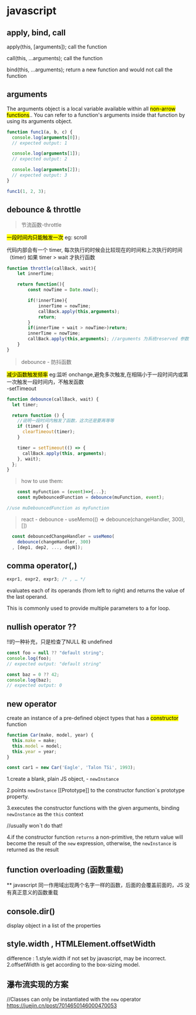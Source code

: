 # javascript

## apply, bind, call

apply(this, [arguments]); call the function

call(this, ...arguments); call the function

bind(this, ...arguments); return a new function and would not call the function

## arguments

The arguments object is a local variable available within all <mark>non-arrow functions</mark>.. You can refer to a function's arguments inside that function by using its arguments object.

```javascript
function func1(a, b, c) {
  console.log(arguments[0]);
  // expected output: 1

  console.log(arguments[1]);
  // expected output: 2

  console.log(arguments[2]);
  // expected output: 3
}

func1(1, 2, 3);
```

## debounce & throttle

> 节流函数-throttle

<mark>一段时间内只能触发一次</mark>
eg: scroll

代码内部会有一个 timer, 每次执行的时候会比较现在的时间和上次执行的时间（timer)
如果 timer > wait 才执行函数

```javascript
function throttle(callBack, wait){
    let innerTime;

    return function(){
        const nowTime = Date.now();

        if(!innerTime){
            innerTime = nowTime;
            callBack.apply(this,arguments);
            return;
        }
        if(innerTime + wait > nowTime>)return;
        innerTime = nowTime;
        callBack.apply(this,arguments); //arguments 为系统reserved 参数
    }
}
```

> debounce - 防抖函数

<mark>减少函数触发频率</mark> eg:监听 onchange,避免多次触发,在相隔小于一段时间内或第一次触发一段时间内，不触发函数  
-setTimeout

```javascript
function debounce(callBack, wait) {
  let timer;

  return function () {
    //说明一段时间内触发了函数，这次还是要再等等
    if (timer) {
      clearTimeout(timer);
    }

    timer = setTimeout(() => {
      callBack.apply(this, arguments);
    }, wait);
  };
}
```

> how to use them:

```javascript
    const myFunction = (event)=>{...};
    const myDebouncedFunction = debounce(muFunction, event);

//use muDebouncedFunction as myFunction
```

> react - debounce - useMemo(() => debounce(changeHandler, 300), [])

```javascript
  const debouncedChangeHandler = useMemo(
    debounce(changeHandler, 300)
  , [dep1, dep2, ..., depN]);
```

## comma operator(,)

```javascript
expr1, expr2, expr3; /* , … */
```

evaluates each of its operands (from left to right) and returns the value of the last operand.

This is commonly used to provide multiple parameters to a for loop.

## nullish operator ??
!!的一种补充，只是检查了NULL 和 undefined
```javascript
const foo = null ?? "default string";
console.log(foo);
// expected output: "default string"

const baz = 0 ?? 42;
console.log(baz);
// expected output: 0
```
## new operator
create an instance of a pre-defined object types that has a <mark>constructor</mark> function

```javascript
function Car(make, model, year) {
  this.make = make;
  this.model = model;
  this.year = year;
}

const car1 = new Car('Eagle', 'Talon TSi', 1993);

```

1.create a blank, plain JS object, - `newInstance`  

2.points `newInstance` [[Prototype]] to the constructor function`s prototype property.  

3.executes the constructor functions with the given arguments, binding `newInstance` as the `this` context  

//usually won`t do that!         

4.if the constructor function `returns` a non-primitive, the return value will become the result of the `new` expression, otherwise, the `newInstance` is returned as the result
## function overloading (函数重载)

\*\* javascript 同一作用域出现两个名字一样的函数，后面的会覆盖前面的，JS 没有真正意义的函数重载

## console.dir()

display object in a list of the properties

## style.width , HTMLElement.offsetWidth

difference :
1.style.width if not set by javascript, may be incorrect.
2.offsetWidth is get according to the box-sizing model.

## 瀑布流实现的方案

//Classes can only be instantiated with the `new` operator
https://juejin.cn/post/7014650146000470053
